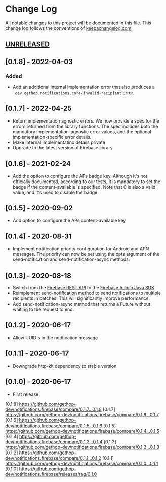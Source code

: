 # Change Log
All notable changes to this project will be documented in this file. This change log follows the conventions of [keepachangelog.com](http://keepachangelog.com/).

## [UNRELEASED]

## [0.1.8] - 2022-04-03

### Added
- Add an additional internal implementation error that also produces a `:dev.gethop.notifications.core/invalid-recipient` error.

## [0.1.7] - 2022-04-25
- Return implementation agnostic errors. We now provide a spec for the errors returned from the library functions. The spec includes both the mandatory implementation-agnostic error values, and the optional implementation-specific error details.
- Make internal implementatino details private
- Upgrade to the latest version of Firebase library

## [0.1.6] - 2021-02-24
- Add the option to configure the APs badge key. Although it's not
  officially documented, according to our tests, it is mandatory to
  set the badge if the content-available is specified. Note that 0
  is also a valid value, and it's used to disable the badge.

## [0.1.5] - 2020-09-02
- Add option to configure the APs content-available key

## [0.1.4] - 2020-08-31
- Implement notification priority configuration for Android and APN messages. The priority can now be set using the opts argument of the send-notification and send-notification-async methods.

## [0.1.3] - 2020-08-18
- Switch from the [Firebase REST API](https://firebase.google.com/docs/reference/fcm/rest/v1/projects.messages) to the [Firebase Admin Java SDK](https://github.com/firebase/firebase-admin-java).
- Reimplement send-notification method to send notifications to multiple recipients in batches. This will significantly improve performance.
- Add send-notification-async method that returns a Future without waiting to the request to end.

## [0.1.2] - 2020-06-17
- Allow UUID's in the notification message

## [0.1.1] - 2020-06-17
- Downgrade http-kit dependency to stable version

## [0.1.0] - 2020-06-17
- First release

[UNRELEASED]: https://github.com/gethop-dev/notifications.firebase/compare/v0.1.8...HEAD
[0.1.8] https://github.com/gethop-dev/notifications.firebase/compare/0.1.7...0.1.8
[0.1.7] https://github.com/gethop-dev/notifications.firebase/compare/0.1.6...0.1.7
[0.1.6] https://github.com/gethop-dev/notifications.firebase/compare/0.1.5...0.1.6
[0.1.5] https://github.com/gethop-dev/notifications.firebase/compare/0.1.4...0.1.5
[0.1.4] https://github.com/gethop-dev/notifications.firebase/compare/0.1.3...0.1.4
[0.1.3] https://github.com/gethop-dev/notifications.firebase/compare/0.1.2...0.1.3
[0.1.2] https://github.com/gethop-dev/notifications.firebase/compare/0.1.1...0.1.2
[0.1.1] https://github.com/gethop-dev/notifications.firebase/compare/0.1.0...0.1.1
[0.1.0] https://github.com/gethop-dev/notifications.firebase/releases/tag/0.1.0

